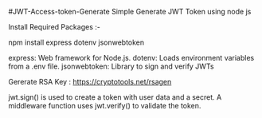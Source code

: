#JWT-Access-token-Generate
Simple Generate JWT Token using node js

Install Required Packages :-

npm install express dotenv jsonwebtoken

  express: Web framework for Node.js.​
  dotenv: Loads environment variables from a .env file.​
  jsonwebtoken: Library to sign and verify JWTs


  Gererate RSA Key :
  https://cryptotools.net/rsagen


  jwt.sign() is used to create a token with user data and a secret.
  A middleware function uses jwt.verify() to validate the token.


